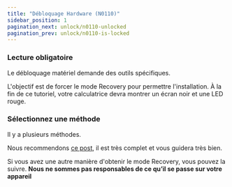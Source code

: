 ```yaml
---
title: "Débloquage Hardware (N0110)"
sidebar_position: 1
pagination_next: unlock/n0110-unlocked
pagination_prev: unlock/n0110-is-locked
---
```


### Lecture obligatoire

Le débloquage matériel demande des outils spécifiques.

L'objectif est de forcer le mode Recovery pour permettre l'installation.
À la fin de ce tutoriel, votre calculatrice devra montrer un écran noir et une LED rouge.

### Sélectionnez une méthode

Il y a plusieurs méthodes.

Nous recommendons [ce post](https://tiplanet.org/forum/viewtopic.php?f=113&t=25191&p=263495), il est très complet et vous guidera très bien.

Si vous avez une autre manière d'obtenir le mode Recovery, vous pouvez la suivre. **Nous ne sommes pas responsables de ce qu’il se passe sur votre appareil**
